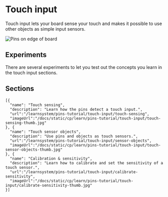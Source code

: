 # Touch input

Touch input lets your board sense your touch and makes it possible to use other objects as simple input sensors.

![Pins on edge of board](/static/cp/learn/pins-tutorial/touch-input/touch-input-header.jpg)

## Experiments

There are several experiments to let you test out the concepts you learn in the touch input sections.

## Sections

```codecard
[{
  "name": "Touch sensing",
  "description": "Learn how the pins detect a touch input.",
  "url":"/learnsystem/pins-tutorial/touch-input/touch-sensing",
  "imageUrl":"/docs/static/cp/learn/pins-tutorial/touch-input/touch-sensing-thumb.jpg"
}, {
  "name": "Touch sensor objects",
  "description": "Use pins and objects as touch sensors.",
  "url":"/learnsystem/pins-tutorial/touch-input/sensor-objects",
  "imageUrl":"/docs/static/cp/learn/pins-tutorial/touch-input/touch-sensor-objects-thumb.jpg"
}, {
  "name": "Calibration & sensitivity",
  "description": "Learn how to calibrate and set the sensitivity of a touch sensor.",
  "url":"/learnsystem/pins-tutorial/touch-input/calibrate-sensitivity",
  "imageUrl":"/docs/static/cp/learn/pins-tutorial/touch-input/calibrate-sensitivity-thumb.jpg"
}]
```
